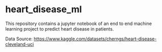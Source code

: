 # heart_disease_ml

This repository contains a jupyter notebook of an end to end machine learning project to predict heart disease in patients. 

Data Source: https://www.kaggle.com/datasets/cherngs/heart-disease-cleveland-uci  
